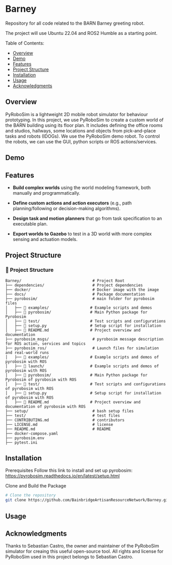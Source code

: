 # Barney
Repository for all code related to the BARN Barney greeting robot.

The project will use Ubuntu 22.04 and ROS2 Humble as a starting point.

Table of Contents:

  - [Overview](#overview)
  - [Demo](#demo)
  - [Features](#features)
  - [Project Structure](#projectstructure)
  - [Installation](#installation)
  - [Usage](#usage)
  - [Acknowledgments](#acknowledgments)

## Overview

PyRoboSim is a lightweight 2D mobile robot simulator for behaviour prototyping. In this project, we use PyRoboSim to create a custom world of the BARN building using its floor plan. It includes defining the office rooms and studios, hallways, some locations and objects from pick-and-place tasks and robots (IDOGs). We use the PyRoboSim demo robot. To control the robots, we can use the GUI, python scripts or ROS actions/services.

## Demo

<TBD>

## Features

- **Build complex worlds** using the world modeling framework, both manually and programmatically.

- **Define custom actions and action executors** (e.g., path planning/following or decision-making algorithms).

- **Design task and motion planners** that go from task specification to an executable plan.

- **Export worlds to Gazebo** to test in a 3D world with more complex sensing and actuation models.


## Project Structure

### 📁 Project Structure

```plaintext
Barney/                               # Project Root
├── dependencies/                     # Project dependencies
├── docker/                           # Docker image with the image
├── docs/                             # Package documentation
├── pyrobosim/                        # main folder for pyrobosim files
│   ├── 📂 examples/                  # Example scripts and demos
│   ├── 📂 pyrobosim/                 # Main Python package for Pyrobosim
│   ├── 📂 test/                      # Test scripts and configurations
│   ├── 📜 setup.py                   # Setup script for installation
│   ├── 📜 README.md                  # Project overview and documentation
├── pyrobosim_msgs/                   # pyrobosim message description for ROS action, services and topics
├── pyrobosim_ros/                    # Launch files for simulation and real-world runs
│   ├── 📂 examples/                  # Example scripts and demos of pyrobosim with ROS
│   ├── 📂 launch/                    # Example scripts and demos of pyrobosim with ROS
│   ├── 📂 pyrobosim/                 # Main Python package for Pyrobosim of pyrobosim with ROS
│   ├── 📂 test/                      # Test scripts and configurations of pyrobosim with ROS
│   ├── 📜 setup.py                   # Setup script for installation of pyrobosim with ROS
│   ├── 📜 README.md                  # Project overview and documentation of pyrobosim with ROS
├── setup/                            # bash setup files
├── test/                             # test files
├── CONTRIBUTING.md                   # contributors
├── LICENSE.md                        # license
├── README.md                         # README
├── docker-compose.yaml    
├── pyrobosim.env                      
├── pytest.ini                      
```


## Installation

Prerequisites
Follow this link to install and set up pyrobosim: https://pyrobosim.readthedocs.io/en/latest/setup.html
  
Clone and Build the Package

```bash
# Clone the repository
git clone https://github.com/BainbridgeArtisanResourceNetwork/Barney.git

```

## Usage

<TBD>

## Acknowledgments

Thanks to Sebastian Castro, the owner and maintainer of the PyRoboSim simulator for creaing this useful open-source tool. All rights and license for PyRoboSim used in this project belongs to Sebastian Castro.
